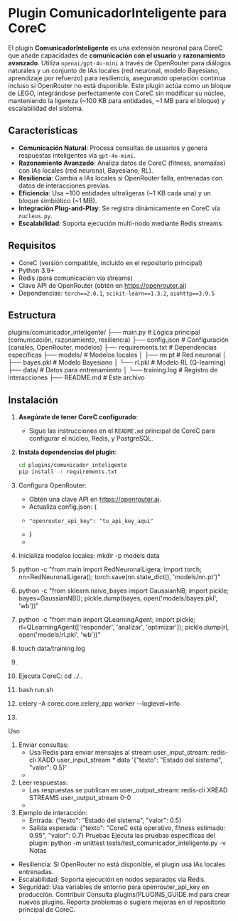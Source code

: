 # Plugin ComunicadorInteligente para CoreC

El plugin **ComunicadorInteligente** es una extensión neuronal para CoreC que añade capacidades de **comunicación con el usuario** y **razonamiento avanzado**. Utiliza `openai/gpt-4o-mini` a través de OpenRouter para diálogos naturales y un conjunto de IAs locales (red neuronal, modelo Bayesiano, aprendizaje por refuerzo) para resiliencia, asegurando operación continua incluso si OpenRouter no está disponible. Este plugin actúa como un bloque de LEGO, integrándose perfectamente con CoreC sin modificar su núcleo, manteniendo la ligereza (~100 KB para entidades, ~1 MB para el bloque) y escalabilidad del sistema.

## Características

- **Comunicación Natural**: Procesa consultas de usuarios y genera respuestas inteligentes vía `gpt-4o-mini`.
- **Razonamiento Avanzado**: Analiza datos de CoreC (fitness, anomalías) con IAs locales (red neuronal, Bayesiano, RL).
- **Resiliencia**: Cambia a IAs locales si OpenRouter falla, entrenadas con datos de interacciones previas.
- **Eficiencia**: Usa ~100 entidades ultraligeras (~1 KB cada una) y un bloque simbiótico (~1 MB).
- **Integración Plug-and-Play**: Se registra dinámicamente en CoreC vía `nucleus.py`.
- **Escalabilidad**: Soporta ejecución multi-nodo mediante Redis streams.

## Requisitos

- CoreC (versión compatible, incluido en el repositorio principal)
- Python 3.9+
- Redis (para comunicación via streams)
- Clave API de OpenRouter (obtén en https://openrouter.ai)
- Dependencias: `torch==2.0.1`, `scikit-learn==1.3.2`, `aiohttp==3.9.5`

## Estructura

plugins/comunicador_inteligente/ ├── main.py # Lógica principal (comunicación, razonamiento, resiliencia) ├── config.json # Configuración (canales, OpenRouter, modelos) ├── requirements.txt # Dependencias específicas ├── models/ # Modelos locales │ ├── nn.pt # Red neuronal │ ├── bayes.pkl # Modelo Bayesiano │ └── rl.pkl # Modelo RL (Q-learning) ├── data/ # Datos para entrenamiento │ └── training.log # Registro de interacciones ├── README.md # Este archivo
## Instalación

1. **Asegúrate de tener CoreC configurado**:
   - Sigue las instrucciones en el `README.md` principal de CoreC para configurar el núcleo, Redis, y PostgreSQL.

2. **Instala dependencias del plugin**:
   ```bash
   cd plugins/comunicador_inteligente
   pip install -r requirements.txt
1. Configura OpenRouter:
    * Obtén una clave API en https://openrouter.ai.
    * Actualiza config.json: {
    *     "openrouter_api_key": "tu_api_key_aqui"
    * }
    * 
2. Inicializa modelos locales: mkdir -p models data
3. python -c "from main import RedNeuronalLigera; import torch; nn=RedNeuronalLigera(); torch.save(nn.state_dict(), 'models/nn.pt')"
4. python -c "from sklearn.naive_bayes import GaussianNB; import pickle; bayes=GaussianNB(); pickle.dump(bayes, open('models/bayes.pkl', 'wb'))"
5. python -c "from main import QLearningAgent; import pickle; rl=QLearningAgent(['responder', 'analizar', 'optimizar']); pickle.dump(rl, open('models/rl.pkl', 'wb'))"
6. touch data/training.log
7. 
8. Ejecuta CoreC: cd ../..
9. bash run.sh
10. celery -A corec.core.celery_app worker --loglevel=info
11. 
Uso
1. Enviar consultas:
    * Usa Redis para enviar mensajes al stream user_input_stream: redis-cli XADD user_input_stream * data '{"texto": "Estado del sistema", "valor": 0.5}'
    * 
2. Leer respuestas:
    * Las respuestas se publican en user_output_stream: redis-cli XREAD STREAMS user_output_stream 0-0
    * 
3. Ejemplo de interacción:
    * Entrada: {"texto": "Estado del sistema", "valor": 0.5}
    * Salida esperada: {"texto": "CoreC está operativo, fitness estimado: 0.95", "valor": 0.7}
Pruebas
Ejecuta las pruebas específicas del plugin:
python -m unittest tests/test_comunicador_inteligente.py -v
Notas
* Resiliencia: Si OpenRouter no está disponible, el plugin usa IAs locales entrenadas.
* Escalabilidad: Soporta ejecución en nodos separados via Redis.
* Seguridad: Usa variables de entorno para openrouter_api_key en producción.
Contribuir
Consulta plugins/PLUGINS_GUIDE.md para crear nuevos plugins. Reporta problemas o sugiere mejoras en el repositorio principal de CoreC.
